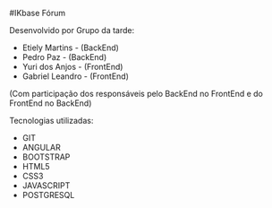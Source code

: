 #IKbase Fórum

Desenvolvido por Grupo da tarde: 

- Etiely Martins - (BackEnd)
- Pedro Paz - (BackEnd)
- Yuri dos Anjos - (FrontEnd)
- Gabriel Leandro - (FrontEnd)

(Com participação dos responsáveis pelo BackEnd no FrontEnd e do FrontEnd no BackEnd)

Tecnologias utilizadas:

- GIT
- ANGULAR
- BOOTSTRAP
- HTML5
- CSS3
- JAVASCRIPT
- POSTGRESQL
